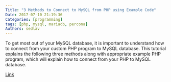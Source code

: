 ```yaml
---
Title: "3 Methods to Connect to MySQL from PHP using Example Code"
Date: 2017-07-10 21:19:36
Categories: [programming]
tags: [php, mysql, mariadb, percona]
Authors: sedlav
---
```


To get most out of your MySQL database, it is important to understand how to connect from your custom PHP program to MySQL database. This tutorial explains the following three methods along with appropriate example PHP program, which will explain how to connect from your PHP to MySQL database.

[Link](http://www.thegeekstuff.com/2017/05/php-mysql-connect/)
